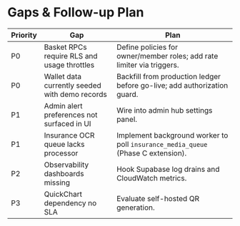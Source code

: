 # Gaps & Follow-up Plan

| Priority | Gap                                            | Plan                                                                             |
| -------- | ---------------------------------------------- | -------------------------------------------------------------------------------- |
| P0       | Basket RPCs require RLS and usage throttles    | Define policies for owner/member roles; add rate limiter via triggers.           |
| P0       | Wallet data currently seeded with demo records | Backfill from production ledger before go-live; add authorization guard.         |
| P1       | Admin alert preferences not surfaced in UI     | Wire into admin hub settings panel.                                              |
| P1       | Insurance OCR queue lacks processor            | Implement background worker to poll `insurance_media_queue` (Phase C extension). |
| P2       | Observability dashboards missing               | Hook Supabase log drains and CloudWatch metrics.                                 |
| P3       | QuickChart dependency no SLA                   | Evaluate self-hosted QR generation.                                              |
